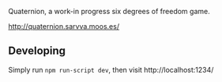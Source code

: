 Quaternion, a work-in progress six degrees of freedom game.

http://quaternion.sarvva.moos.es/

## Developing

Simply run `npm run-script dev`, then visit http://localhost:1234/
